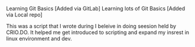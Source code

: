 Learning Git Basics [Added via GitLab]
Learning lots of Git Basics [Added via Local repo]

This was a script that I wrote during  I beleive in doing seesion held by CRIO.DO.
It helped me get introduced to scripting and expand my insrest in linux environment and dev.
